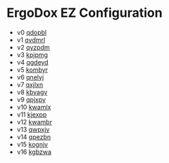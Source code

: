 # ErgoDox EZ Configuration

- v0 [qdopbl](http://configure.ergodox-ez.com/keyboard_layouts/qdopbl)
- v1 [qvdmrl](http://configure.ergodox-ez.com/keyboard_layouts/qvdmrl)
- v2 [qyzpdm](http://configure.ergodox-ez.com/keyboard_layouts/qyzpdm)
- v3 [kpjpmg](http://configure.ergodox-ez.com/keyboard_layouts/kpjpmg)
- v4 [qgdeyd](http://configure.ergodox-ez.com/keyboard_layouts/qgdeyd)
- v5 [kombyr](http://configure.ergodox-ez.com/keyboard_layouts/kombyr)
- v6 [qnelyj](http://configure.ergodox-ez.com/keyboard_layouts/qnelyj)
- v7 [qxjlxn](http://configure.ergodox-ez.com/keyboard_layouts/qxjlxn)
- v8 [kbvagv](http://configure.ergodox-ez.com/keyboard_layouts/kbvagv)
- v9 [qpjxpy](http://configure.ergodox-ez.com/keyboard_layouts/qpjxpy)
- v10 [kwamlx](http://configure.ergodox-ez.com/keyboard_layouts/kwamlx)
- v11 [kjexpp](http://configure.ergodox-ez.com/keyboard_layouts/kjexpp)
- v12 [kwambr](http://configure.ergodox-ez.com/keyboard_layouts/kwambr)
- v13 [qwpxjv](http://configure.ergodox-ez.com/keyboard_layouts/qwpxjv)
- v14 [qpezbn](http://configure.ergodox-ez.com/keyboard_layouts/qpezbn)
- v15 [kognjv](http://configure.ergodox-ez.com/keyboard_layouts/kognjv)
- v16 [kgbzwa](http://configure.ergodox-ez.com/keyboard_layouts/kgbzwa)

